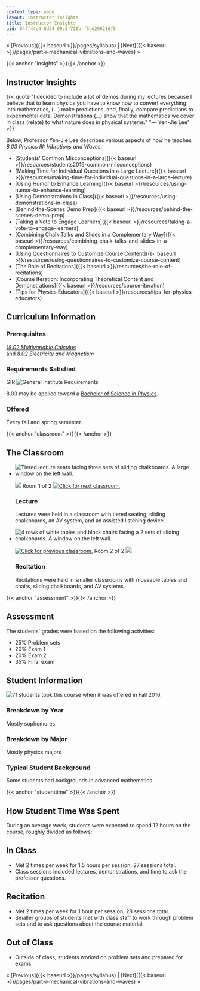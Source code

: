 ```yaml
---
content_type: page
layout: instructor_insights
title: Instructor Insights
uid: 04ff44e4-0d34-09c8-726b-f5bd29021df8
---
```


« [Previous]({{< baseurl >}}/pages/syllabus) | [Next]({{< baseurl >}}/pages/part-i-mechanical-vibrations-and-waves) »

{{< anchor "insights" >}}{{< /anchor >}}

Instructor Insights
-------------------

{{< quote "I decided to include a lot of demos during my lectures because I believe that to learn physics you have to know how to convert everything into mathematics, (…) make predictions, and, finally, compare predictions to experimental data. Demonstrations (…) show that the mathematics we cover in class (relate) to what nature does in physical systems." "— Yen-Jie Lee" >}}

Below, Professor Yen-Jie Lee describes various aspects of how he teaches _8.03 Physics III: Vibrations and Waves_.

*   [Students’ Common Misconceptions]({{< baseurl >}}/resources/students2019-common-misconceptions)
*   [Making Time for Individual Questions in a Large Lecture]({{< baseurl >}}/resources/making-time-for-individual-questions-in-a-large-lecture)
*   [Using Humor to Enhance Learning]({{< baseurl >}}/resources/using-humor-to-enhance-learning)
*   [Using Demonstrations in Class]({{< baseurl >}}/resources/using-demonstrations-in-class)
*   [Behind-the-Scenes Demo Prep]({{< baseurl >}}/resources/behind-the-scenes-demo-prep)
*   [Taking a Vote to Engage Learners]({{< baseurl >}}/resources/taking-a-vote-to-engage-learners)
*   [Combining Chalk Talks and Slides in a Complementary Way]({{< baseurl >}}/resources/combining-chalk-talks-and-slides-in-a-complementary-way)
*   [Using Questionnaires to Customize Course Content]({{< baseurl >}}/resources/using-questionnaires-to-customize-course-content)
*   [The Role of Recitations]({{< baseurl >}}/resources/the-role-of-recitations)
*   [Course Iteration: Incorporating Theoretical Content and Demonstrations]({{< baseurl >}}/resources/course-iteration)
*   [Tips for Physics Educators]({{< baseurl >}}/resources/tips-for-physics-educators)

Curriculum Information
----------------------

### Prerequisites

[_18.02 Multivariable Calculus_](/courses/18-02sc-multivariable-calculus-fall-2010/)  
and [_8.02 Electricity and Magnetism_](/courses/8-02-physics-ii-electricity-and-magnetism-spring-2007/)

### Requirements Satisfied

GIR ![General Institute Requirements](/images/educator/icon-question-gir.png)

8.03 may be applied toward a [Bachelor of Science in Physics](http://web.mit.edu/physics/current/undergrad/major.html).

### Offered

Every fall and spring semester

{{< anchor "classroom" >}}{{< /anchor >}}

The Classroom
-------------

*   ![Tiered lecture seats facing three sets of sliding chalkboards. A large window on the left wall.](BASEURL_PLACEHOLDER/resources/classroom-1)
    
    ![](/images/educator/classroom_prev.png) Room 1 of 2 [![Click for next classroom.](/images/educator/classroom_next.png)](#)
    
    ### Lecture
    
    Lectures were held in a classroom with tiered seating, sliding chalkboards, an AV system, and an assisted listening device.
    
*   ![4 rows of white tables and black chairs facing a 2 sets of sliding chalkboards. A window on the left wall.](BASEURL_PLACEHOLDER/resources/classroom-2)
    
    [![Click for previous classroom.](/images/educator/classroom_prev.png)](#) Room 2 of 2 ![](/images/educator/classroom_next.png)
    
    ### Recitation
    
    Recitations were held in smaller classrooms with moveable tables and chairs, sliding chalkboards, and AV systems.
    

{{< anchor "assessment" >}}{{< /anchor >}}

Assessment
----------

The students' grades were based on the following activities:

- 25% Problem sets
- 20% Exam 1
- 20% Exam 2
- 35% Final exam

Student Information
-------------------

![71 students took this course when it was offered in Fall 2016.](BASEURL_PLACEHOLDER/resources/71)

### Breakdown by Year

Mostly sophomores

### Breakdown by Major

Mostly physics majors

### Typical Student Background

Some students had backgrounds in advanced mathematics.

{{< anchor "studenttime" >}}{{< /anchor >}}

How Student Time Was Spent
--------------------------

During an average week, students were expected to spend 12 hours on the course, roughly divided as follows:

In Class
--------

*   Met 2 times per week for 1.5 hours per session; 27 sessions total.
*   Class sessions included lectures, demonstrations, and time to ask the professor questions.

Recitation
----------

*   Met 2 times per week for 1 hour per session; 28 sessions total.
*   Smaller groups of students met with class staff to work through problem sets and to ask questions about the course material.

Out of Class
------------

*   Outside of class, students worked on problem sets and prepared for exams.

« [Previous]({{< baseurl >}}/pages/syllabus) | [Next]({{< baseurl >}}/pages/part-i-mechanical-vibrations-and-waves) »